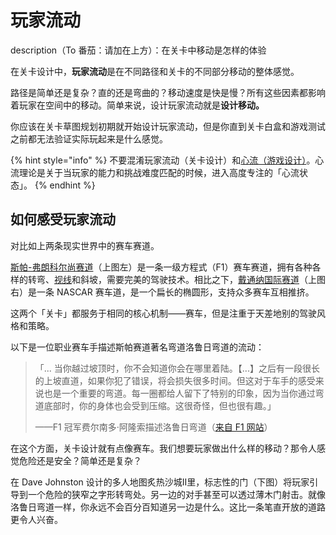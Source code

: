 # 玩家流动

description（To 番茄：请加在上方）：在关卡中移动是怎样的体验

在关卡设计中，**玩家流动**是在不同路径和关卡的不同部分移动的整体感觉。

路径是简单还是复杂？直的还是弯曲的？移动速度是快是慢？所有这些因素都影响着玩家在空间中的移动。简单来说，设计玩家流动就是**设计移动。**

你应该在关卡草图规划初期就开始设计玩家流动，但是你直到关卡白盒和游戏测试之前都无法验证实际玩起来是什么感觉。

{% hint style="info" %}
不要混淆玩家流动（关卡设计）和[心流（游戏设计）](https://www.gamasutra.com/view/feature/166972/cognitive_flow_the_psychology_of_.php)。心流理论是关于当玩家的能力和挑战难度匹配的时候，进入高度专注的「心流状态」。
{% endhint %}

## 如何感受玩家流动

对比如上两条现实世界中的赛车赛道。

[斯帕-弗朗科尔尚赛道](https://en.wikipedia.org/wiki/Circuit_de_Spa-Francorchamps)（上图左）是一条一级方程式（F1）赛车赛道，拥有各种各样的转弯、[视线](../combat/map_balance.md#视线和掩体)和斜坡，需要完美的驾驶技术。相比之下，[戴通纳国际赛道](https://en.wikipedia.org/wiki/Daytona_International_Speedway)（上图右）是一条 NASCAR 赛车道，是一个扁长的椭圆形，支持众多赛车互相推挤。

这两个「关卡」都服务于相同的核心机制——赛车，但是注重于天差地别的驾驶风格和策略。

以下是一位职业赛车手描述斯帕赛道著名弯道洛鲁日弯道的流动：

> 「... 当你越过坡顶时，你不会知道你会在哪里着陆。【...】之后有一段很长的上坡直道，如果你犯了错误，将会损失很多时间。但这对于车手的感受来说也是一个重要的弯道。每一圈都给人留下了特别的印象，因为当你通过弯道底部时，你的身体也会受到压缩。这很奇怪，但也很有趣。」
>
> ——F1 冠军费尔南多·阿隆索描述洛鲁日弯道（[来自 F1 网站](https://web.archive.org/web/20131017080654/http://www.formula1.com/news/headlines/2004/8/2097.html)）

在这个方面，关卡设计就有点像赛车。我们想要玩家做出什么样的移动？那令人感觉危险还是安全？简单还是复杂？

在 Dave Johnston 设计的多人地图炙热沙城II里，标志性的门（下图）将玩家引导到一个危险的狭窄之字形转弯处。另一边的对手甚至可以透过薄木门射击。就像洛鲁日弯道一样，你永远不会百分百知道另一边是什么。这比一条笔直开放的道路更令人兴奋。
